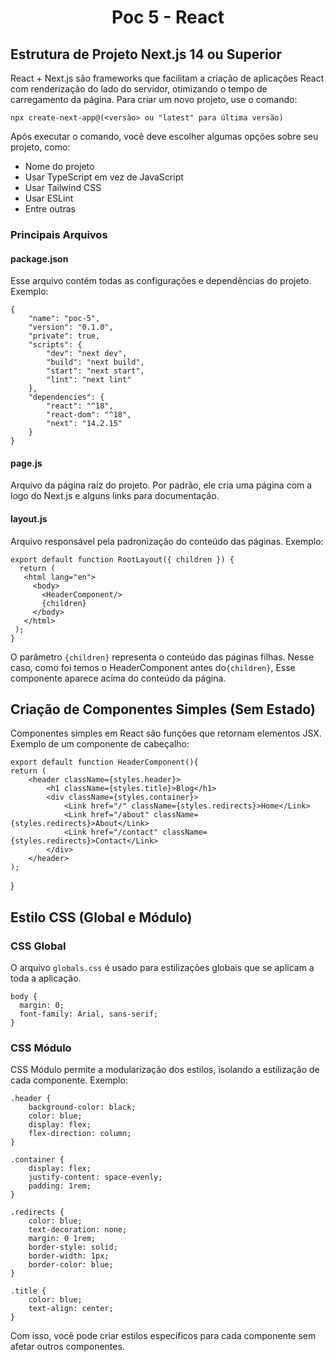 <h1 style="text-align: center;">Poc 5 - React</h1>

## Estrutura de Projeto Next.js 14 ou Superior

React + Next.js são frameworks que facilitam a criação de aplicações React com renderização do lado do servidor, otimizando o tempo de carregamento da página. Para criar um novo projeto, use o comando:

    npx create-next-app@(<versão> ou "latest" para última versão)

Após executar o comando, você deve escolher algumas opções sobre seu projeto, como:

- Nome do projeto
- Usar TypeScript em vez de JavaScript
- Usar Tailwind CSS
- Usar ESLint
- Entre outras

### Principais Arquivos

#### package.json

Esse arquivo contém todas as configurações e dependências do projeto. Exemplo:

    {
        "name": "poc-5",
        "version": "0.1.0", 
        "private": true,
        "scripts": {
            "dev": "next dev",
            "build": "next build",
            "start": "next start",
            "lint": "next lint"
        },
        "dependencies": {
            "react": "^18",
            "react-dom": "^18",
            "next": "14.2.15"
        }
    }

#### page.js

Arquivo da página raiz do projeto. Por padrão, ele cria uma página com a logo do Next.js e alguns links para documentação.

#### layout.js

Arquivo responsável pela padronização do conteúdo das páginas. Exemplo:

    export default function RootLayout({ children }) {
      return (
       <html lang="en">
         <body>
           <HeaderComponent/>
           {children}
         </body>
       </html>
     );
    }

O parâmetro `{children}` representa o conteúdo das páginas filhas. Nesse caso, como foi temos o HeaderComponent antes do`{children}`, Esse componente aparece acima do conteúdo da página. 

## Criação de Componentes Simples (Sem Estado)

Componentes simples em React são funções que retornam elementos JSX. Exemplo de um componente de cabeçalho:

    export default function HeaderComponent(){
    return (
        <header className={styles.header}>
            <h1 className={styles.title}>Blog</h1>
            <div className={styles.container}>
                <Link href="/" className={styles.redirects}>Home</Link>
                <Link href="/about" className={styles.redirects}>About</Link>
                <Link href="/contact" className={styles.redirects}>Contact</Link>
            </div>
        </header>
    );    
}

## Estilo CSS (Global e Módulo)

### CSS Global

O arquivo `globals.css` é usado para estilizações globais que se aplicam a toda a aplicação.


    body {
      margin: 0;
      font-family: Arial, sans-serif;
    }

### CSS Módulo

CSS Módulo permite a modularização dos estilos, isolando a estilização de cada componente. Exemplo:

    .header {
        background-color: black;
        color: blue;
        display: flex;
        flex-direction: column;
    }

    .container {
        display: flex;
        justify-content: space-evenly;
        padding: 1rem;
    }

    .redirects {
        color: blue;
        text-decoration: none;
        margin: 0 1rem;
        border-style: solid;
        border-width: 1px;
        border-color: blue;
    }

    .title {
        color: blue;
        text-align: center;
    }

Com isso, você pode criar estilos específicos para cada componente sem afetar outros componentes.
